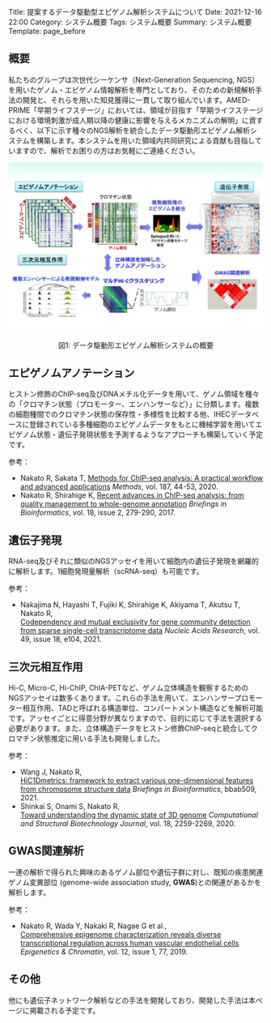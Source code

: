 Title: 提案するデータ駆動型エピゲノム解析システムについて
Date: 2021-12-16 22:00
Category: システム概要
Tags: システム概要
Summary: システム概要
Template: page_before

<!--
見出しをサイドバーつけてスクロールできるようにしたい。（週末）
https://bootstrapious.com/p/bootstrap-sidebar

見出しごとの内容でページが分かれて見えるように、見出しのスタイルも変えると見やすいと思う。（週末）
-->

## 概要

私たちのグループは次世代シーケンサ（Next-Generation Sequencing, NGS）を用いたゲノム・エピゲノム情報解析を専門としており、そのための新規解析手法の開発と、それらを用いた知見獲得に一貫して取り組んでいます。AMED-PRIME「早期ライフステージ」においては、領域が目指す「早期ライフステージにおける環境刺激が成人期以降の健康に影響を与えるメカニズムの解明」に資するべく、以下に示す種々のNGS解析を統合したデータ駆動形エピゲノム解析システムを構築します。本システムを用いた領域内共同研究による貢献も目指していますので、解析でお困りの方はお気軽にご連絡ください。



![system_summary.jpg](../images/system_summary.jpg)
<p style="text-align: center;">図1: データ駆動形エピゲノム解析システムの概要 </p>




## エピゲノムアノテーション

ヒストン修飾のChIP-seq及びDNAメチル化データを用いて、ゲノム領域を種々の「クロマチン状態（プロモーター、エンハンサーなど）」に分類します。複数の細胞種間でのクロマチン状態の保存性・多様性を比較する他、IHECデータベースに登録されている多種細胞のエピゲノムデータをもとに機械学習を用いてエピゲノム状態・遺伝子発現状態を予測するようなアプローチも構築していく予定です。</br>



参考：

- Nakato R, Sakata T, 
  [Methods for ChIP-seq analysis: A practical workflow and advanced applications](https://www.sciencedirect.com/science/article/pii/S1046202320300591)
  *Methods*, vol. 187, 44-53, 2020.
- Nakato R, Shirahige K, 
  [Recent advances in ChIP-seq analysis: from quality management to whole-genome annotation](https://academic.oup.com/bib/article/18/2/279/2453282/Recent-advances-in-ChIP-seq-analysis-from-quality) 
  *Briefings in Bioinformatics*, vol. 18, issue 2, 279-290, 2017.



## 遺伝子発現

RNA-seq及びそれに類似のNGSアッセイを用いて細胞内の遺伝子発現を網羅的に解析します。1細胞発現量解析（scRNA-seq）も可能です。</br>

 

参考：

- Nakajima N, Hayashi T, Fujiki K, Shirahige K, Akiyama T, Akutsu T, Nakato R, </br>
  [Codependency and mutual exclusivity for gene community detection from sparse single-cell transcriptome data](https://academic.oup.com/nar/advance-article/doi/10.1093/nar/gkab601/6324613)
  *Nucleic Acids Research*, vol. 49, issue 18, e104, 2021.



## 三次元相互作用

Hi-C, Micro-C, Hi-ChIP, ChIA-PETなど、ゲノム立体構造を観察するためのNGSアッセイは数多くあります。これらの手法を用いて、エンハンサープロモーター相互作用、TADと呼ばれる構造単位、コンパートメント構造などを解析可能です。アッセイごとに得意分野が異なりますので、目的に応じて手法を選択する必要があります。また、立体構造データをヒストン修飾ChIP-seqと統合してクロマチン状態推定に用いる手法も開発しました。</br>



参考：

- Wang J, Nakato R, </br>
  [HiC1Dmetrics: framework to extract various one-dimensional features from chromosome structure data](https://academic.oup.com/bib/advance-article/doi/10.1093/bib/bbab509/6446983)
  *Briefings in Bioinformatics*, bbab509, 2021.
- Shinkai S, Onami S, Nakato R, </br>
  [Toward understanding the dynamic state of 3D genome](https://www.sciencedirect.com/science/article/pii/S2001037020303676)
  *Computational and Structural Biotechnology Journal*, vol. 18, 2259-2269, 2020.



## GWAS関連解析

一連の解析で得られた興味のあるゲノム部位や遺伝子群に対し、既知の疾患関連ゲノム変異部位 (genome-wide association study, **GWAS**)との関連があるかを解析します。</br>



参考：

- Nakato R, Wada Y, Nakaki R, Nagae G et al., </br>
  [Comprehensive epigenome characterization reveals diverse transcriptional regulation across human vascular endothelial cells](https://epigeneticsandchromatin.biomedcentral.com/articles/10.1186/s13072-019-0319-0)
  *Epigenetics & Chromatin*, vol. 12, issue 1, 77, 2019.



## その他

他にも遺伝子ネットワーク解析などの手法を開発しており、開発した手法は本ページに掲載される予定です。</br>


